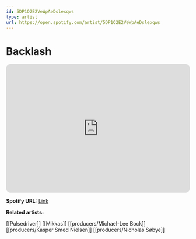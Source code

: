```yaml
---
id: 5DP1O2E2VeWpAeDslexqws
type: artist
url: https://open.spotify.com/artist/5DP1O2E2VeWpAeDslexqws
---
```

# Backlash

<iframe style="border-radius:12px" src="https://open.spotify.com/embed/artist/5DP1O2E2VeWpAeDslexqws" width="100%" height="352" frameBorder="0" allowfullscreen="" allow="autoplay; clipboard-write; encrypted-media; fullscreen; picture-in-picture" loading="lazy"></iframe>

**Spotify URL:** [Link](https://open.spotify.com/artist/5DP1O2E2VeWpAeDslexqws)

**Related artists:**

[[Pulsedriver]]
[[Mikkas]]
[[producers/Michael-Lee Bock]]
[[producers/Kasper Smed Nielsen]]
[[producers/Nicholas Søbye]]
